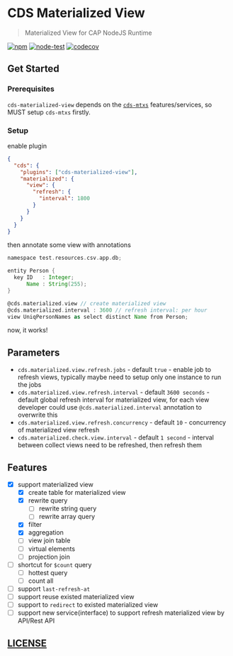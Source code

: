 # CDS Materialized View

> Materialized View for CAP NodeJS Runtime

[![npm](https://img.shields.io/npm/v/cds-materialized-view)](https://www.npmjs.com/package/cds-materialized-view)
[![node-test](https://github.com/Soontao/cds-materialized-view/actions/workflows/nodejs.yml/badge.svg)](https://github.com/Soontao/cds-materialized-view/actions/workflows/nodejs.yml)
[![codecov](https://codecov.io/gh/Soontao/cds-materialized-view/branch/main/graph/badge.svg?token=xzBkWloYNR)](https://codecov.io/gh/Soontao/cds-materialized-view)

## Get Started

### Prerequisites

`cds-materialized-view` depends on the [`cds-mtxs`](https://cap.cloud.sap/docs/guides/multitenancy/mtxs) features/services, so MUST setup `cds-mtxs` firstly.

### Setup

enable plugin

```json
{
  "cds": {
    "plugins": ["cds-materialized-view"],
    "materialized": {
      "view": {
        "refresh": {
          "interval": 1800
        }
      }
    }
  }
}
```

then annotate some view with annotations

```groovy
namespace test.resources.csv.app.db;

entity Person {
  key ID   : Integer;
      Name : String(255);
}

@cds.materialized.view // create materialized view
@cds.materialized.interval : 3600 // refresh interval: per hour
view UniqPersonNames as select distinct Name from Person;
```

now, it works!

## Parameters

- `cds.materialized.view.refresh.jobs` - default `true` - enable job to refresh views, typically maybe need to setup only one instance to run the jobs
- `cds.materialized.view.refresh.interval` - default `3600 seconds` - default global refresh interval for materialized view, for each view developer could use `@cds.materialized.interval` annotation to overwrite this
- `cds.materialized.view.refresh.concurrency` - default `10` - concurrency of materialized view refresh
- `cds.materialized.check.view.interval` - default `1 second` - interval between collect views need to be refreshed, then refresh them

## Features

- [x] support materialized view
  - [x] create table for materialized view
  - [x] rewrite query
    - [ ] rewrite string query
    - [ ] rewrite array query
  - [x] filter
  - [x] aggregation
  - [ ] view join table
  - [ ] virtual elements
  - [ ] projection join
- [ ] shortcut for `$count` query
  - [ ] hottest query
  - [ ] count all
- [ ] support `last-refresh-at`
- [ ] support reuse existed materialized view
- [ ] support to `redirect` to existed materialized view
- [ ] support new service(interface) to support refresh materialized view by API/Rest API

## [LICENSE](./LICENSE)
